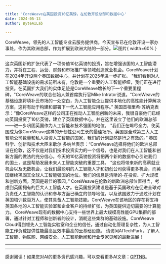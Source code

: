 ```yaml
---

title: 'CoreWeave在英国投资10亿英镑，在伦敦开设总部和数据中心'
date: 2024-05-13
author: ByteAILab

---
```


CoreWeave，领先的人工智能专业云服务提供商，今天宣布已在伦敦开设一家办事处，作为其欧洲总部，作为扩展到欧洲大陆的一部分。![图片](https://ai-techpark.com/wp-content/uploads/2024/05/CoreWeave-1-960x540.jpg){ width=60% }

---
这次英国新的扩张代表了一项价值10亿英镑的投资，旨在增强该国的人工智能潜力，并将在工程、运营、财务和市场推广等领域创造就业机会。CoreWeave计划在2024年开设两个英国数据中心，并计划在2025年进一步扩张。
"我们看到对人工智能基础设施的需求前所未有，伦敦是一个重要的人工智能枢纽，我们正在进行投资。在英国扩大我们的实体足迹是CoreWeave增长的下一个重要里程碑，"CoreWeave的联合创始人兼首席执行官Mike Intrator说道。“CoreWeave的基础设施将填补云市场的一处空白，为人工智能企业提供本地化的高性能计算解决方案，这将有助于构建和部署下一代人工智能应用程序。”
英国首相里希·苏纳克表示：“像CoreWeave这样的公司正在推动人工智能创新的未来，我很自豪他们已经向英国投资了10亿英镑，建立了英国数据中心，并在这里设立了他们的欧洲总部——进一步巩固英国作为人工智能和技术强国的地位。
"我们正在竭尽全力，使英国成为像CoreWeave这样的开创性公司生长的最佳场所。英国是全球第三大人工智能公司数量和私人投资人工智能的国家，我们的计划显然是行之有效的。”
英国科学、创新和技术大臣米歇尔·多纳兰表示：“CoreWeave选择将他们的欧洲总部设在伦敦，这不仅是对我们技术投资实力的一个信号，也是对我们在人工智能和创新方面的做法的充分信心。今天的10亿英镑投资将把两个新的数据中心引进我们的国土，这是帮助发展未来人工智能突破的重要工具。
"这也将带来新的高薪就业机会以及无数机会，让我们最聪明的人工智能人才和初创公司获得更多机会，而英国继续巩固其全球人工智能强国的地位。我们的信息是清晰的-在投资、扩大规模和创新方面，英国是最佳的家园。”
CoreWeave在伦敦的新欧洲总部位置得当，考虑到英国拥有的巨大人工智能人才。在英国投资建设是基于英国政府在促进全球对负责任人工智能的认识和参与方面已确立的领导地位，以及该国致力于通过计划在英国培训数百万人，使其具备人工智能技能。CoreWeave在该地区的存在将支持英国各地的人工智能实验室和企业客户的持续扩张，为英国提供迫切需要的计算能力。
CoreWeave现有的数据中心支持一些世界上最大规模高性能GPU集群的部署，通过针对工程师和创新者的设计，消耗这些集群的基础设施。CoreWeave Cloud得到领先人工智能实验室和企业的信任，通过自动化管理复杂性，为人工智能工作负载提供性能最高且效率最高的云基础设施。
请访问AITechPark，了解人工智能、物联网、网络安全、人工智能新闻和行业专家见解的最新进展！

---
---
感谢阅读！如果您对AI的更多资讯感兴趣，可以查看更多AI文章：[GPTNB](https://gptnb.com)。